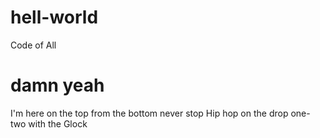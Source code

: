 # hell-world
Code of All
# damn yeah
I'm here on the top from the bottom never stop
Hip hop on the drop one-two with the Glock
